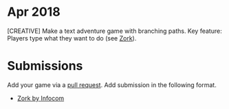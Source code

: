 # Apr 2018
[CREATIVE] Make a text adventure game with branching paths. Key feature: Players type what they want to do (see [Zork](https://en.wikipedia.org/wiki/Zork)).

# Submissions
Add your game via a [pull request](https://github.com/code-discord/Monthly-Challenges/pulls). Add submission in the following format.

- [Zork by Infocom](https://classicreload.com/zork-i.html)
